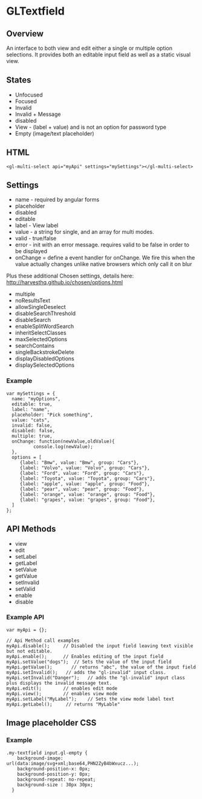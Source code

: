 # GLTextfield
## Overview
An interface to both view and edit either a single or multiple option selections. It provides both an editable input field as well as a static visual view.

## States

* Unfocused
* Focused
* Invalid
* Invalid + Message
* disabled
* View  - (label + value) and is not an option for password type
* Empty (image/text placeholder)

## HTML

    <gl-multi-select api="myApi" settings="mySettings"></gl-multi-select>

## Settings

* name - required by angular forms
* placeholder
* disabled
* editable
* label - View label
* value - a string for single, and an array for multi modes.
* valid - true/false
* error - init with an error message. requires valid to be false in order to be displayed
* onChange = define a event handler for onChange. We fire this when the value actually changes unlike native browsers which only call it on blur

Plus these additional Chosen settings, details here: http://harvesthq.github.io/chosen/options.html 

* multiple
* noResultsText
* allowSingleDeselect
* disableSearchThreshold
* disableSearch
* enableSplitWordSearch
* inheritSelectClasses
* maxSelectedOptions
* searchContains
* singleBackstrokeDelete
* displayDisabledOptions
* displaySelectedOptions

### Example 

    var mySettings = {
      name: "myOptions",
      editable: true,
      label: "name",
      placeholder: "Pick something",
      value: "cats",
      invalid: false,
      disabled: false,
      multiple: true,
      onChange: function(newValue,oldValue){ 
              console.log(newValue);  
      },
      options = [
         {label: "Bmw", value: "Bmw", group: "Cars"},
         {label: "Volvo", value: "Volvo", group: "Cars"},
         {label: "Ford", value: "Ford", group: "Cars"},
         {label: "Toyota", value: "Toyota", group: "Cars"},
         {label: "apple", value: "apple", group: "Food"},
         {label: "pear", value: "pear", group: "Food"},
         {label: "orange", value: "orange", group: "Food"},
         {label: "grapes", value: "grapes", group: "Food"},
      ]      
    };

## API Methods

* view
* edit
* setLabel
* getLabel
* setValue
* getValue
* setInvalid
* setValid
* enable
* disable

### Example API

    var myApi = {};
    
    // Api Method call examples
    myApi.disable();     // Disabled the input field leaving text visible but not editable.
    myApi.enable();      // Enables editing of the input field
    myApi.setValue("dogs");  // Sets the value of the input field
    myApi.getValue();       // returns "abc", the value of the input field
    myApi.setInvalid();   // adds the "gl-invalid" input class.
    myApi.setInvalid("Danger");   // adds the "gl-invalid" input class plus displays the invalid message text.
    myApi.edit();        // enables edit mode
    myApi.view();        // enables view mode
    myApi.setLabel("MyLabel");    // Sets the view mode label text
    myApi.getLabel();     // returns "MyLable"

    
## Image placeholder CSS


### Example

    .my-textfield input.gl-empty {
        background-image: url(data:image/svg+xml;base64,PHN2ZyB4bWxucz...);
        background-position-x: 0px;
        background-position-y: 0px;
        background-repeat: no-repeat;
        background-size : 30px 30px;
      }
